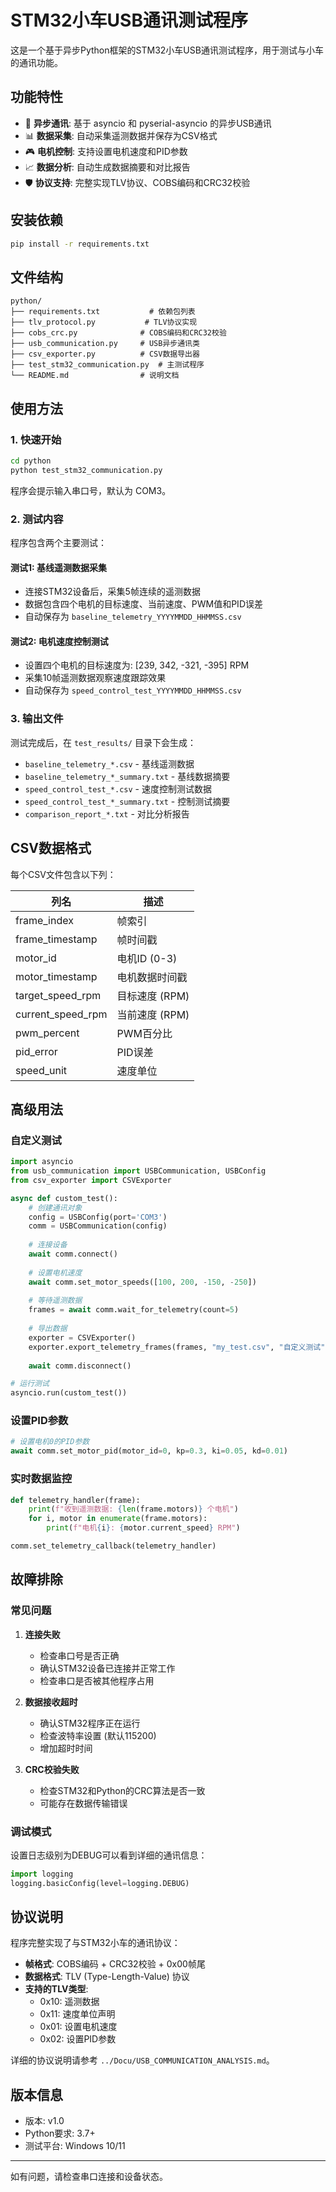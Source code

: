 # STM32小车USB通讯测试程序

这是一个基于异步Python框架的STM32小车USB通讯测试程序，用于测试与小车的通讯功能。

## 功能特性

- 🔄 **异步通讯**: 基于 asyncio 和 pyserial-asyncio 的异步USB通讯
- 📊 **数据采集**: 自动采集遥测数据并保存为CSV格式
- 🎮 **电机控制**: 支持设置电机速度和PID参数
- 📈 **数据分析**: 自动生成数据摘要和对比报告
- 🛡️ **协议支持**: 完整实现TLV协议、COBS编码和CRC32校验

## 安装依赖

```bash
pip install -r requirements.txt
```

## 文件结构

```
python/
├── requirements.txt           # 依赖包列表
├── tlv_protocol.py           # TLV协议实现
├── cobs_crc.py              # COBS编码和CRC32校验
├── usb_communication.py     # USB异步通讯类
├── csv_exporter.py          # CSV数据导出器
├── test_stm32_communication.py  # 主测试程序
└── README.md                # 说明文档
```

## 使用方法

### 1. 快速开始

```bash
cd python
python test_stm32_communication.py
```

程序会提示输入串口号，默认为 COM3。

### 2. 测试内容

程序包含两个主要测试：

#### 测试1: 基线遥测数据采集
- 连接STM32设备后，采集5帧连续的遥测数据
- 数据包含四个电机的目标速度、当前速度、PWM值和PID误差
- 自动保存为 `baseline_telemetry_YYYYMMDD_HHMMSS.csv`

#### 测试2: 电机速度控制测试
- 设置四个电机的目标速度为: [239, 342, -321, -395] RPM
- 采集10帧遥测数据观察速度跟踪效果
- 自动保存为 `speed_control_test_YYYYMMDD_HHMMSS.csv`

### 3. 输出文件

测试完成后，在 `test_results/` 目录下会生成：

- `baseline_telemetry_*.csv` - 基线遥测数据
- `baseline_telemetry_*_summary.txt` - 基线数据摘要
- `speed_control_test_*.csv` - 速度控制测试数据  
- `speed_control_test_*_summary.txt` - 控制测试摘要
- `comparison_report_*.txt` - 对比分析报告

## CSV数据格式

每个CSV文件包含以下列：

| 列名 | 描述 |
|------|------|
| frame_index | 帧索引 |
| frame_timestamp | 帧时间戳 |
| motor_id | 电机ID (0-3) |
| motor_timestamp | 电机数据时间戳 |
| target_speed_rpm | 目标速度 (RPM) |
| current_speed_rpm | 当前速度 (RPM) |
| pwm_percent | PWM百分比 |
| pid_error | PID误差 |
| speed_unit | 速度单位 |

## 高级用法

### 自定义测试

```python
import asyncio
from usb_communication import USBCommunication, USBConfig
from csv_exporter import CSVExporter

async def custom_test():
    # 创建通讯对象
    config = USBConfig(port='COM3')
    comm = USBCommunication(config)
    
    # 连接设备
    await comm.connect()
    
    # 设置电机速度
    await comm.set_motor_speeds([100, 200, -150, -250])
    
    # 等待遥测数据
    frames = await comm.wait_for_telemetry(count=5)
    
    # 导出数据
    exporter = CSVExporter()
    exporter.export_telemetry_frames(frames, "my_test.csv", "自定义测试")
    
    await comm.disconnect()

# 运行测试
asyncio.run(custom_test())
```

### 设置PID参数

```python
# 设置电机0的PID参数
await comm.set_motor_pid(motor_id=0, kp=0.3, ki=0.05, kd=0.01)
```

### 实时数据监控

```python
def telemetry_handler(frame):
    print(f"收到遥测数据: {len(frame.motors)} 个电机")
    for i, motor in enumerate(frame.motors):
        print(f"电机{i}: {motor.current_speed} RPM")

comm.set_telemetry_callback(telemetry_handler)
```

## 故障排除

### 常见问题

1. **连接失败**
   - 检查串口号是否正确
   - 确认STM32设备已连接并正常工作
   - 检查串口是否被其他程序占用

2. **数据接收超时**
   - 确认STM32程序正在运行
   - 检查波特率设置 (默认115200)
   - 增加超时时间

3. **CRC校验失败**
   - 检查STM32和Python的CRC算法是否一致
   - 可能存在数据传输错误

### 调试模式

设置日志级别为DEBUG可以看到详细的通讯信息：

```python
import logging
logging.basicConfig(level=logging.DEBUG)
```

## 协议说明

程序完整实现了与STM32小车的通讯协议：

- **帧格式**: COBS编码 + CRC32校验 + 0x00帧尾
- **数据格式**: TLV (Type-Length-Value) 协议
- **支持的TLV类型**:
  - 0x10: 遥测数据
  - 0x11: 速度单位声明
  - 0x01: 设置电机速度
  - 0x02: 设置PID参数

详细的协议说明请参考 `../Docu/USB_COMMUNICATION_ANALYSIS.md`。

## 版本信息

- 版本: v1.0
- Python要求: 3.7+
- 测试平台: Windows 10/11

---

如有问题，请检查串口连接和设备状态。
